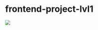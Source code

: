# frontend-project-lvl1

<a href="https://codeclimate.com/github/codeclimate/codeclimate/maintainability"><img src="https://api.codeclimate.com/v1/badges/a99a88d28ad37a79dbf6/maintainability" /></a>

<a  href="https://asciinema.org/a/0XIPuE6MXxW62shJ3OmG706dX"></a>
